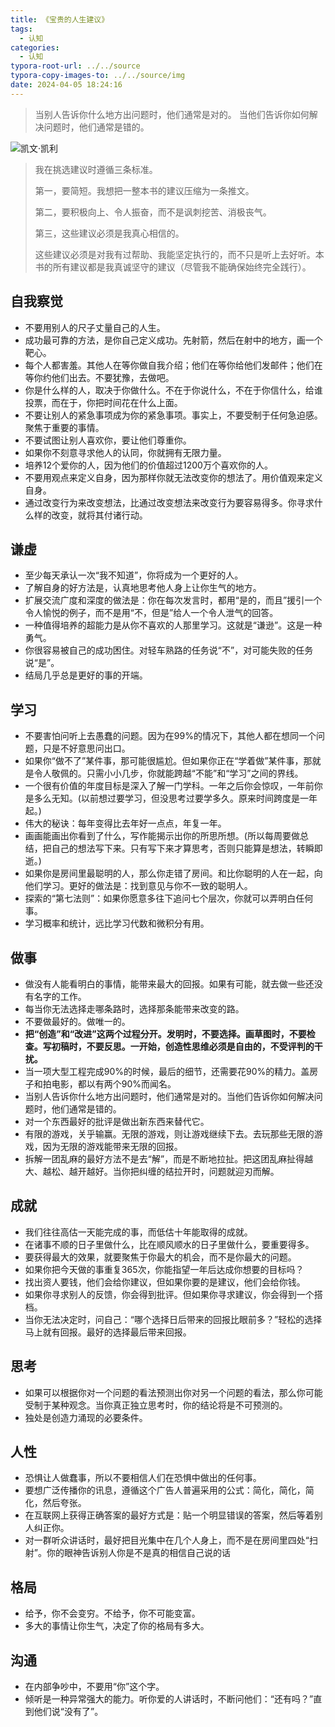 ```yaml
---
title: 《宝贵的人生建议》
tags:
  - 认知
categories:
  - 认知
typora-root-url: ../../source
typora-copy-images-to: ../../source/img
date: 2024-04-05 18:24:16
---
```




> 当别人告诉你什么地方出问题时，他们通常是对的。
>当他们告诉你如何解决问题时，他们通常是错的。

![凯文·凯利](/img/kevin_kelly-1-1.jpg)

<!--more-->



> 我在挑选建议时遵循三条标准。
>
> 第一，要简短。我想把一整本书的建议压缩为一条推文。
>
> 第二，要积极向上、令人振奋，而不是讽刺挖苦、消极丧气。
>
> 第三，这些建议必须是我真心相信的。
>
> 这些建议必须是对我有过帮助、我能坚定执行的，而不只是听上去好听。本书的所有建议都是我真诚坚守的建议（尽管我不能确保始终完全践行）。



## 自我察觉

- 不要用别人的尺子丈量自己的人生。
- 成功最可靠的方法，是你自己定义成功。先射箭，然后在射中的地方，画一个靶心。
- 每个人都害羞。其他人在等你做自我介绍；他们在等你给他们发邮件；他们在等你约他们出去。不要犹豫，去做吧。
- 你是什么样的人，取决于你做什么。不在于你说什么，不在于你信什么，给谁投票，而在于，你把时间花在什么上面。
- 不要让别人的紧急事项成为你的紧急事项。事实上，不要受制于任何急迫感。聚焦于重要的事情。
- 不要试图让别人喜欢你，要让他们尊重你。
- 如果你不刻意寻求他人的认同，你就拥有无限力量。
- 培养12个爱你的人，因为他们的价值超过1200万个喜欢你的人。
- 不要用观点来定义自身，因为那样你就无法改变你的想法了。用价值观来定义自身。
- 通过改变行为来改变想法，比通过改变想法来改变行为要容易得多。你寻求什么样的改变，就将其付诸行动。

## 谦虚

- 至少每天承认一次“我不知道”，你将成为一个更好的人。
- 了解自身的好方法是，认真地思考他人身上让你生气的地方。
- 扩展交流广度和深度的做法是：你在每次发言时，都用“是的，而且”援引一个令人愉悦的例子，而不是用“不，但是”给人一个令人泄气的回答。
- 一种值得培养的超能力是从你不喜欢的人那里学习。这就是“谦逊”。这是一种勇气。	
- 你很容易被自己的成功困住。对轻车熟路的任务说“不”，对可能失败的任务说“是”。
- 结局几乎总是更好的事的开端。

## 学习

- 不要害怕问听上去愚蠢的问题。因为在99%的情况下，其他人都在想同一个问题，只是不好意思问出口。
- 如果你“做不了”某件事，那可能很尴尬。但如果你正在“学着做”某件事，那就是令人敬佩的。只需小小几步，你就能跨越“不能”和“学习”之间的界线。
- 一个很有价值的年度目标是深入了解一门学科。一年之后你会惊叹，一年前你是多么无知。(以前想过要学习，但没思考过要学多久。原来时间跨度是一年起。)
- 伟大的秘诀：每年变得比去年好一点点，年复一年。
- 画画能画出你看到了什么，写作能揭示出你的所思所想。(所以每周要做总结，把自己的想法写下来。只有写下来才算思考，否则只能算是想法，转瞬即逝。)
- 如果你是房间里最聪明的人，那么你走错了房间。和比你聪明的人在一起，向他们学习。更好的做法是：找到意见与你不一致的聪明人。
- 探索的“第七法则”：如果你愿意多往下追问七个层次，你就可以弄明白任何事。
- 学习概率和统计，远比学习代数和微积分有用。

## 做事

- 做没有人能看明白的事情，能带来最大的回报。如果有可能，就去做一些还没有名字的工作。
- 每当你无法选择走哪条路时，选择那条能带来改变的路。
- 不要做最好的。做唯一的。
- **把“创造”和“改进”这两个过程分开。发明时，不要选择。画草图时，不要检查。写初稿时，不要反思。一开始，创造性思维必须是自由的，不受评判的干扰。**
- 当一项大型工程完成90%的时候，最后的细节，还需要花90%的精力。盖房子和拍电影，都以有两个90%而闻名。
- 当别人告诉你什么地方出问题时，他们通常是对的。当他们告诉你如何解决问题时，他们通常是错的。
- 对一个东西最好的批评是做出新东西来替代它。
- 有限的游戏，关乎输赢。无限的游戏，则让游戏继续下去。去玩那些无限的游戏，因为无限的游戏能带来无限的回报。
- 拆解一团乱麻的最好方法不是去“解”，而是不断地拉扯。把这团乱麻扯得越大、越松、越开越好。当你把纠缠的结拉开时，问题就迎刃而解。

## 成就

- 我们往往高估一天能完成的事，而低估十年能取得的成就。
- 在诸事不顺的日子里做什么，比在顺风顺水的日子里做什么，要重要得多。
- 要获得最大的效果，就要聚焦于你最大的机会，而不是你最大的问题。
- 如果你把今天做的事重复365次，你能指望一年后达成你想要的目标吗？
- 找出资人要钱，他们会给你建议，但如果你要的是建议，他们会给你钱。
- 如果你寻求别人的反馈，你会得到批评。但如果你寻求建议，你会得到一个搭档。
- 当你无法决定时，问自己：“哪个选择日后带来的回报比眼前多？”轻松的选择马上就有回报。最好的选择最后带来回报。

## 思考

- 如果可以根据你对一个问题的看法预测出你对另一个问题的看法，那么你可能受制于某种观念。当你真正独立思考时，你的结论将是不可预测的。
- 独处是创造力涌现的必要条件。

## 人性

- 恐惧让人做蠢事，所以不要相信人们在恐惧中做出的任何事。
- 要想广泛传播你的讯息，遵循这个广告人普遍采用的公式：简化，简化，简化，然后夸张。
- 在互联网上获得正确答案的最好方式是：贴一个明显错误的答案，然后等着别人纠正你。
- 对一群听众讲话时，最好把目光集中在几个人身上，而不是在房间里四处“扫射”。你的眼神告诉别人你是不是真的相信自己说的话

## 格局

- 给予，你不会变穷。不给予，你不可能变富。
- 多大的事情让你生气，决定了你的格局有多大。

## 沟通

- 在内部争吵中，不要用“你”这个字。
- 倾听是一种异常强大的能力。听你爱的人讲话时，不断问他们：“还有吗？”直到他们说“没有了”。

